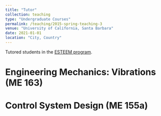 ```yaml
---
title: "Tutor"
collection: teaching
type: "Undergraduate Courses"
permalink: /teaching/2015-spring-teaching-3
venue: "University of California, Santa Barbara"
date: 2021-01-01
location: "City, Country"
---
```


Tutored students in the [ESTEEM program](https://esteem.ucsb.edu/).

Engineering Mechanics: Vibrations (ME 163)
===

Control System Design (ME 155a)
===

